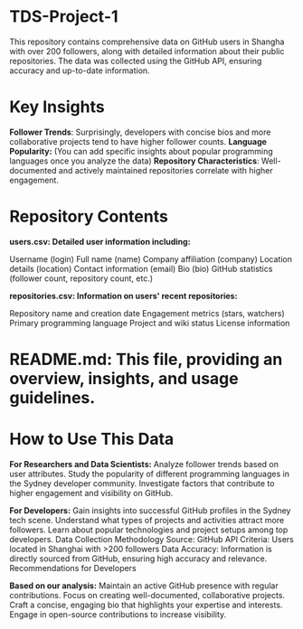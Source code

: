 # TDS-Project-1
This repository contains comprehensive data on GitHub users in Shangha with over 200 followers, along with detailed information about their public repositories. The data was collected using the GitHub API, ensuring accuracy and up-to-date information.

# Key Insights

**Follower Trends**: Surprisingly, developers with concise bios and more collaborative projects tend to have higher follower counts.
**Language Popularity:** (You can add specific insights about popular programming languages once you analyze the data)
**Repository Characteristics**: Well-documented and actively maintained repositories correlate with higher engagement.

# Repository Contents
**users.csv: Detailed user information including:**

Username (login)
Full name (name)
Company affiliation (company)
Location details (location)
Contact information (email)
Bio (bio)
GitHub statistics (follower count, repository count, etc.)


**repositories.csv: Information on users' recent repositories:**

Repository name and creation date
Engagement metrics (stars, watchers)
Primary programming language
Project and wiki status
License information
# README.md: This file, providing an overview, insights, and usage guidelines.

# **How to Use This Data**
**For Researchers and Data Scientists:**
Analyze follower trends based on user attributes.
Study the popularity of different programming languages in the Sydney developer community.
Investigate factors that contribute to higher engagement and visibility on GitHub.

**For Developers:**
Gain insights into successful GitHub profiles in the Sydney tech scene.
Understand what types of projects and activities attract more followers.
Learn about popular technologies and project setups among top developers.
Data Collection Methodology
Source: GitHub API
Criteria: Users located in Shanghai with >200 followers
Data Accuracy: Information is directly sourced from GitHub, ensuring high accuracy and relevance.
Recommendations for Developers

**Based on our analysis:**
Maintain an active GitHub presence with regular contributions.
Focus on creating well-documented, collaborative projects.
Craft a concise, engaging bio that highlights your expertise and interests.
Engage in open-source contributions to increase visibility.
